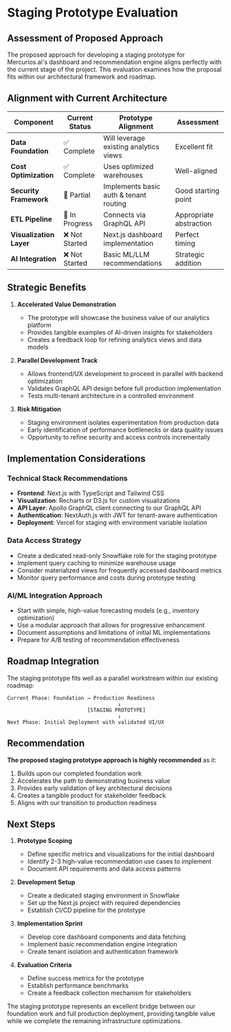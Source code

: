 # Staging Prototype Evaluation

## Assessment of Proposed Approach

The proposed approach for developing a staging prototype for Mercurios.ai's dashboard and recommendation engine aligns perfectly with the current stage of the project. This evaluation examines how the proposal fits within our architectural framework and roadmap.

## Alignment with Current Architecture

| Component | Current Status | Prototype Alignment | Assessment |
|-----------|----------------|---------------------|------------|
| **Data Foundation** | ✅ Complete | Will leverage existing analytics views | Excellent fit |
| **Cost Optimization** | ✅ Complete | Uses optimized warehouses | Well-aligned |
| **Security Framework** | 🔄 Partial | Implements basic auth & tenant routing | Good starting point |
| **ETL Pipeline** | 🔄 In Progress | Connects via GraphQL API | Appropriate abstraction |
| **Visualization Layer** | ❌ Not Started | Next.js dashboard implementation | Perfect timing |
| **AI Integration** | ❌ Not Started | Basic ML/LLM recommendations | Strategic addition |

## Strategic Benefits

1. **Accelerated Value Demonstration**
   - The prototype will showcase the business value of our analytics platform
   - Provides tangible examples of AI-driven insights for stakeholders
   - Creates a feedback loop for refining analytics views and data models

2. **Parallel Development Track**
   - Allows frontend/UX development to proceed in parallel with backend optimization
   - Validates GraphQL API design before full production implementation
   - Tests multi-tenant architecture in a controlled environment

3. **Risk Mitigation**
   - Staging environment isolates experimentation from production data
   - Early identification of performance bottlenecks or data quality issues
   - Opportunity to refine security and access controls incrementally

## Implementation Considerations

### Technical Stack Recommendations

- **Frontend**: Next.js with TypeScript and Tailwind CSS
- **Visualization**: Recharts or D3.js for custom visualizations
- **API Layer**: Apollo GraphQL client connecting to our GraphQL API
- **Authentication**: NextAuth.js with JWT for tenant-aware authentication
- **Deployment**: Vercel for staging with environment variable isolation

### Data Access Strategy

- Create a dedicated read-only Snowflake role for the staging prototype
- Implement query caching to minimize warehouse usage
- Consider materialized views for frequently accessed dashboard metrics
- Monitor query performance and costs during prototype testing

### AI/ML Integration Approach

- Start with simple, high-value forecasting models (e.g., inventory optimization)
- Use a modular approach that allows for progressive enhancement
- Document assumptions and limitations of initial ML implementations
- Prepare for A/B testing of recommendation effectiveness

## Roadmap Integration

The staging prototype fits well as a parallel workstream within our existing roadmap:

```
Current Phase: Foundation → Production Readiness
                                    ↓
                          [STAGING PROTOTYPE]
                                    ↓
Next Phase: Initial Deployment with validated UI/UX
```

## Recommendation

**The proposed staging prototype approach is highly recommended** as it:

1. Builds upon our completed foundation work
2. Accelerates the path to demonstrating business value
3. Provides early validation of key architectural decisions
4. Creates a tangible product for stakeholder feedback
5. Aligns with our transition to production readiness

## Next Steps

1. **Prototype Scoping**
   - Define specific metrics and visualizations for the initial dashboard
   - Identify 2-3 high-value recommendation use cases to implement
   - Document API requirements and data access patterns

2. **Development Setup**
   - Create a dedicated staging environment in Snowflake
   - Set up the Next.js project with required dependencies
   - Establish CI/CD pipeline for the prototype

3. **Implementation Sprint**
   - Develop core dashboard components and data fetching
   - Implement basic recommendation engine integration
   - Create tenant isolation and authentication framework

4. **Evaluation Criteria**
   - Define success metrics for the prototype
   - Establish performance benchmarks
   - Create a feedback collection mechanism for stakeholders

The staging prototype represents an excellent bridge between our foundation work and full production deployment, providing tangible value while we complete the remaining infrastructure optimizations.

